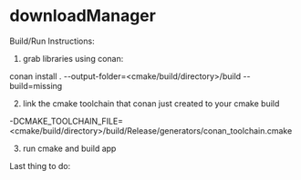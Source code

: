 # downloadManager

Build/Run Instructions:

1. grab libraries using conan:

conan install . --output-folder=<cmake/build/directory>/build --build=missing

2. link the cmake toolchain that conan just created to your cmake build
   
-DCMAKE_TOOLCHAIN_FILE=<cmake/build/directory>/build/Release/generators/conan_toolchain.cmake

3. run cmake and build app

Last thing to do:

